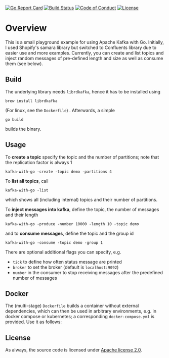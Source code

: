 [![Go Report Card](https://goreportcard.com/badge/github.com/mlesniak/kafka-with-go)](https://goreportcard.com/report/github.com/mlesniak/kafka-with-go)
[![Build Status](https://github.com/mlesniak/kafka-with-go/workflows/Go/badge.svg)](https://github.com/mlesniak/kafka-with-go/actions?query=workflow%3AGo)
[![Code of Conduct](https://img.shields.io/badge/%E2%9D%A4-code%20of%20conduct-orange.svg?style=flat)](CODE_OF_CONDUCT.md)
[![License](https://img.shields.io/badge/License-Apache%202.0-blue.svg)](https://raw.githubusercontent.com/mlesniak/kafka-with-go/master/LICENSE)

# Overview

This is a small playground example for using Apache Kafka with Go. Initially, I used Shopify's samara library but switched
to Confluents library due to easier use and more examples. Currently, you can create and list topics and inject random
messages  of pre-defined length and size as well as consume them (see below).

## Build

The underlying library needs `librdkafka`, hence it has to be installed using

    brew install librdkafka
    
(For linux, see the `Dockerfile`) . Afterwards, a simple

    go build
    
builds the binary.

## Usage  

To **create a topic** specify the topic and the number of partitions; note that the replication factor is always 1

    kafka-with-go -create -topic demo -partitions 4
    
To **list all topics**, call 

    kafka-with-go -list
    
which shows all (including internal) topics and their number of partitions.

To **inject messages into kafka**, define the topic, the number of messages and their length

    kafka-with-go -produce -number 10000 -length 10 -topic demo
    
and to **consume messages**, define the topic and the group id

    kafka-with-go -consume -topic demo -group 1                

There are optional additional flags you can specify, e.g.

- `tick` to define how often status message are printed
- `broker` to set the broker (default is `localhost:9092`)
- `number` in the consumer to stop receiving messages after the predefined number of messages
  
## Docker

The (multi-stage) `Dockerfile` builds a container without external dependencies, which can then be used in arbitrary
environments, e.g. in docker compose or kubernetes; a corresponding `docker-compose.yml` is provided. Use it as follows: 


## License

As always, the source code is licensed under [Apache license 2.0](https://raw.githubusercontent.com/mlesniak/kafka-with-go/master/LICENSE).
